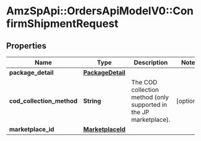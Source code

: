 # AmzSpApi::OrdersApiModelV0::ConfirmShipmentRequest

## Properties
Name | Type | Description | Notes
------------ | ------------- | ------------- | -------------
**package_detail** | [**PackageDetail**](PackageDetail.md) |  | 
**cod_collection_method** | **String** | The COD collection method (only supported in the JP marketplace). | [optional] 
**marketplace_id** | [**MarketplaceId**](MarketplaceId.md) |  | 

